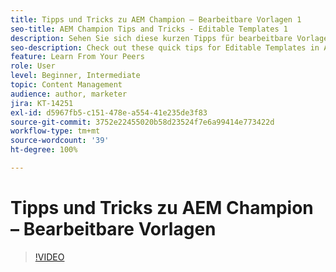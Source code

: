 ```yaml
---
title: Tipps und Tricks zu AEM Champion – Bearbeitbare Vorlagen 1
seo-title: AEM Champion Tips and Tricks - Editable Templates 1
description: Sehen Sie sich diese kurzen Tipps für bearbeitbare Vorlagen in AEM Sites von AEM Champion und Experte Greg Dimeris an. Probieren Sie sie heute in Ihrer Instanz aus.
seo-description: Check out these quick tips for Editable Templates in AEM Sites by AEM Champion and expert, Greg Dimeris. Try them out in your instance today.
feature: Learn From Your Peers
role: User
level: Beginner, Intermediate
topic: Content Management
audience: author, marketer
jira: KT-14251
exl-id: d5967fb5-c151-478e-a554-41e235de3f83
source-git-commit: 3752e22455020b58d23524f7e6a99414e773422d
workflow-type: tm+mt
source-wordcount: '39'
ht-degree: 100%

---
```


# Tipps und Tricks zu AEM Champion – Bearbeitbare Vorlagen

>[!VIDEO](https://video.tv.adobe.com/v/3409424?quality=12&learn=on)
